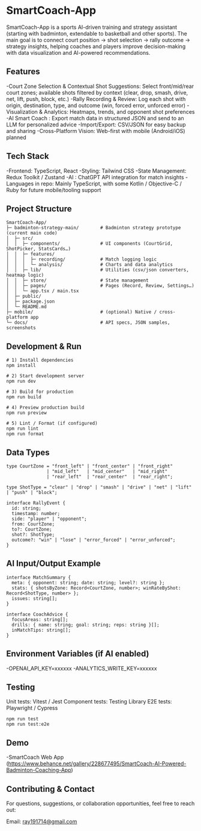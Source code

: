 # SmartCoach-App

SmartCoach-App is a sports AI-driven training and strategy assistant (starting with badminton, extendable to basketball and other sports).
The main goal is to connect court position → shot selection → rally outcome → strategy insights, helping coaches and players improve decision-making with data visualization and AI-powered recommendations.

## Features

-Court Zone Selection & Contextual Shot Suggestions: Select front/mid/rear court zones; available shots filtered by context (clear, drop, smash, drive, net, lift, push, block, etc.)
-Rally Recording & Review: Log each shot with origin, destination, type, and outcome (win, forced error, unforced error)
-Visualization & Analytics: Heatmaps, trends, and opponent shot preferences
-AI Smart Coach : Export match data in structured JSON and send to an LLM for personalized advice
-Import/Export: CSV/JSON for easy backup and sharing
-Cross-Platform Vision: Web-first with mobile (Android/iOS) planned

## Tech Stack

-Frontend: TypeScript, React 
-Styling: Tailwind CSS 
-State Management: Redux Toolkit / Zustand
-AI : ChatGPT API integration for match insights
-Languages in repo: Mainly TypeScript, with some Kotlin / Objective-C / Ruby for future mobile/tooling support

## Project Structure

```
SmartCoach-App/
├─ badminton-strategy-main/        # Badminton strategy prototype (current main code)
│  ├─ src/
│  │  ├─ components/               # UI components (CourtGrid, ShotPicker, StatsCards…)
│  │  ├─ features/
│  │  │  ├─ recording/             # Match logging logic
│  │  │  └─ analysis/              # Charts and data analytics
│  │  ├─ lib/                      # Utilities (csv/json converters, heatmap logic)
│  │  ├─ store/                    # State management
│  │  ├─ pages/                    # Pages (Record, Review, Settings…)
│  │  └─ app.tsx / main.tsx
│  ├─ public/
│  ├─ package.json
│  └─ README.md
├─ mobile/                         # (optional) Native / cross-platform app
└─ docs/                           # API specs, JSON samples, screenshots
```

## Development & Run

```
# 1) Install dependencies
npm install

# 2) Start development server
npm run dev

# 3) Build for production
npm run build

# 4) Preview production build
npm run preview

# 5) Lint / Format (if configured)
npm run lint
npm run format
```

## Data Types 

```
type CourtZone = "front_left" | "front_center" | "front_right"
               | "mid_left"   | "mid_center"   | "mid_right"
               | "rear_left"  | "rear_center"  | "rear_right";

type ShotType = "clear" | "drop" | "smash" | "drive" | "net" | "lift" | "push" | "block";

interface RallyEvent {
  id: string;
  timestamp: number;
  side: "player" | "opponent";
  from: CourtZone;
  to?: CourtZone;
  shot?: ShotType;
  outcome?: "win" | "lose" | "error_forced" | "error_unforced";
}

```
## AI Input/Output Example

```
interface MatchSummary {
  meta: { opponent: string; date: string; level?: string };
  stats: { shotsByZone: Record<CourtZone, number>; winRateByShot: Record<ShotType, number> };
  issues: string[];
}

interface CoachAdvice {
  focusAreas: string[];
  drills: { name: string; goal: string; reps: string }[];
  inMatchTips: string[];
}
```

## Environment Variables (if AI enabled)

-OPENAI_API_KEY=xxxxxx
-ANALYTICS_WRITE_KEY=xxxxxx

## Testing

Unit tests: Vitest / Jest
Component tests: Testing Library
E2E tests: Playwright / Cypress
```
npm run test
npm run test:e2e
```

## Demo

-SmartCoach Web App (https://www.behance.net/gallery/228677495/SmartCoach-AI-Powered-Badminton-Coaching-App)


## Contributing & Contact

For questions, suggestions, or collaboration opportunities, feel free to reach out:

Email: ray191714@gmail.com


